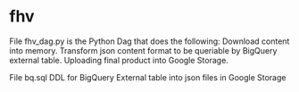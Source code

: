 # fhv

File fhv_dag.py is the Python Dag that does the following:
Download content into memory.
Transform json content format to be queriable by BigQuery external table.
Uploading final product into Google Storage.


File bq.sql
DDL for BigQuery External table into json files in Google Storage
